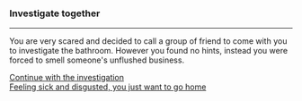 ### Investigate together
---
You are very scared and decided to call a group of friend to come with you to investigate the bathroom.
However you found no hints, instead you were forced to smell someone's unflushed business.  

[Continue with the investigation](investigation-2.md)  
[Feeling sick and disgusted, you just want to go home](../leave/leave.md)